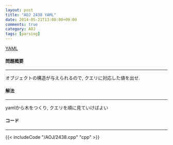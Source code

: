```yaml
---
layout: post
title: "AOJ 2438 YAML"
date: 2014-05-21T13:08:00+09:00
comments: true
category: AOJ
tags: [parsing]
---
```


[YAML](http://judge.u-aizu.ac.jp/onlinejudge/description.jsp?id=2438)

#### 問題概要

****

オブジェクトの構造が与えられるので, クエリに対応した値を出せ.

#### 解法

****

yamlから木をつくり, クエリを順に見ていけばよい

#### コード

****

{{< includeCode "/AOJ/2438.cpp" "cpp" >}}

